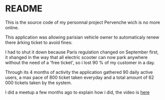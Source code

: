 # README

This is the source code of my personnal project Pervenche wich is no more online. 

This application was allowing parisian vehicle owner to automaticaly renew there ârking ticket to avoid fines: 

I had to shut it down because Paris regulation changed on September first, it xhanged in the way that all electric scooter can now park anywhere without the need of a 'free ticket', so i lost 90 % of my customer in a day. 

Through its 4 months of activity the application gathered 90 daily active users, a max pace of 800 ticket taken everyday and a total amount of 62 000 tickets taken by the system. 

I did a meetup a few months ago to explain how i did, the video is [here](https://youtu.be/ERLdFyoEL-A?si=bXLq_K8wgkWKBK_-)
